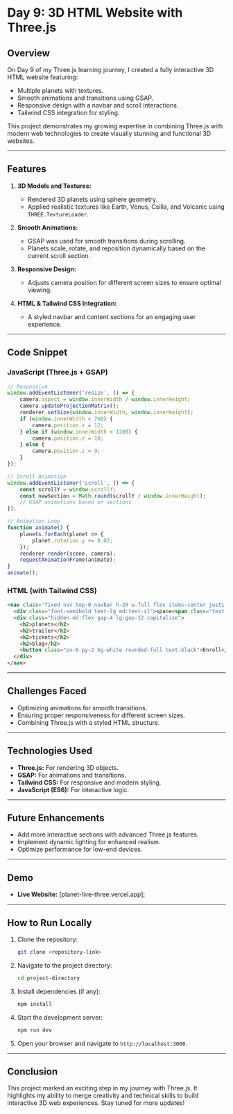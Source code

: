 # Day 9: 3D HTML Website with Three.js

## Overview
On Day 9 of my Three.js learning journey, I created a fully interactive 3D HTML website featuring:

- Multiple planets with textures.
- Smooth animations and transitions using GSAP.
- Responsive design with a navbar and scroll interactions.
- Tailwind CSS integration for styling.

This project demonstrates my growing expertise in combining Three.js with modern web technologies to create visually stunning and functional 3D websites.

---

## Features

1. **3D Models and Textures:**
   - Rendered 3D planets using sphere geometry.
   - Applied realistic textures like Earth, Venus, Csilla, and Volcanic using `THREE.TextureLoader`.

2. **Smooth Animations:**
   - GSAP was used for smooth transitions during scrolling.
   - Planets scale, rotate, and reposition dynamically based on the current scroll section.

3. **Responsive Design:**
   - Adjusts camera position for different screen sizes to ensure optimal viewing.

4. **HTML & Tailwind CSS Integration:**
   - A styled navbar and content sections for an engaging user experience.

---

## Code Snippet

### JavaScript (Three.js + GSAP)
```javascript
// Responsive
window.addEventListener('resize', () => {
    camera.aspect = window.innerWidth / window.innerHeight;
    camera.updateProjectionMatrix();
    renderer.setSize(window.innerWidth, window.innerHeight);
    if (window.innerWidth < 768) {
        camera.position.z = 12;
    } else if (window.innerWidth < 1200) {
        camera.position.z = 10;
    } else {
        camera.position.z = 9;
    }
});

// Scroll Animation
window.addEventListener('scroll', () => {
    const scrollY = window.scrollY;
    const newSection = Math.round(scrollY / window.innerHeight);
    // GSAP animations based on sections
});

// Animation Loop
function animate() {
    planets.forEach(planet => {
        planet.rotation.y += 0.02;
    });
    renderer.render(scene, camera);
    requestAnimationFrame(animate);
}
animate();
```

### HTML (with Tailwind CSS)
```html
<nav class="fixed nav top-0 navbar h-20 w-full flex items-center justify-between px-6 md:px-12 lg:px-16 text-white bg-opacity-50 z-10">
  <div class="font-semibold text-lg md:text-xl">space<span class="text-[#219ebc]">edu</span></div>
  <div class="hidden md:flex gap-4 lg:gap-12 capitalize">
    <h2>planets</h2>
    <h2>trailer</h2>
    <h2>tickets</h2>
    <h2>blog</h2>
    <button class="px-6 py-2 bg-white rounded-full text-black">Enroll</button>
  </div>
</nav>
```

---

## Challenges Faced
- Optimizing animations for smooth transitions.
- Ensuring proper responsiveness for different screen sizes.
- Combining Three.js with a styled HTML structure.

---

## Technologies Used

- **Three.js:** For rendering 3D objects.
- **GSAP:** For animations and transitions.
- **Tailwind CSS:** For responsive and modern styling.
- **JavaScript (ES6):** For interactive logic.

---

## Future Enhancements
- Add more interactive sections with advanced Three.js features.
- Implement dynamic lighting for enhanced realism.
- Optimize performance for low-end devices.

---

## Demo
- **Live Website:** [planet-live-three.vercel.app];

---

## How to Run Locally
1. Clone the repository:
   ```bash
   git clone <repository-link>
   ```
2. Navigate to the project directory:
   ```bash
   cd project-directory
   ```
3. Install dependencies (if any):
   ```bash
   npm install
   ```
4. Start the development server:
   ```bash
   npm run dev
   ```
5. Open your browser and navigate to `http://localhost:3000`.

---

## Conclusion
This project marked an exciting step in my journey with Three.js. It highlights my ability to merge creativity and technical skills to build interactive 3D web experiences. Stay tuned for more updates!
